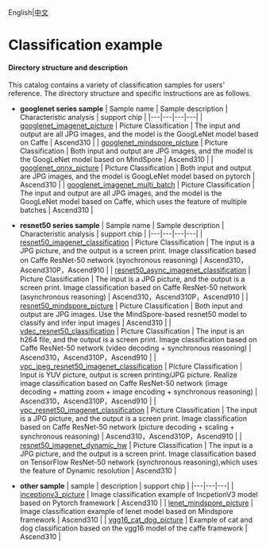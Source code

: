 English|[中文](README_CN.md)

# Classification example

#### Directory structure and description
This catalog contains a variety of classification samples for users' reference. The directory structure and specific instructions are as follows.

- **googlenet series sample**
  | Sample name  | Sample description  | Characteristic analysis | support chip |
  |---|---|---|---|
  | [googlenet_imagenet_picture](./googlenet_imagenet_picture)  | Picture Classification  | The input and output are all JPG images, and the model is the GoogLeNet model based on Caffe  | Ascend310 |
  | [googlenet_mindspore_picture](./googlenet_mindspore_picture)  | Picture Classification  | Both input and output are JPG images, and the model is the GoogLeNet model based on MindSpore  | Ascend310 |
  | [googlenet_onnx_picture](./googlenet_onnx_picture)  | Picture Classification  | Both input and output are JPG images, and the model is GoogLeNet model based on pytorch  | Ascend310 |
  | [googlenet_imagenet_multi_batch](./googlenet_imagenet_multi_batch)  | Picture Classification  | The input and output are all JPG images, and the model is the GoogLeNet model based on Caffe, which uses the feature of multiple batches  | Ascend310 |

- **resnet50 series sample**
  | Sample name  | Sample description  | Characteristic analysis | support chip |
  |---|---|---|---|
  | [resnet50_imagenet_classification](./resnet50_imagenet_classification)  | Picture Classification  | The input is a JPG picture, and the output is a screen print. Image classification based on Caffe ResNet-50 network (synchronous reasoning)  | Ascend310，Ascend310P，Ascend910 |
  | [resnet50_async_imagenet_classification](./resnet50_async_imagenet_classification)  | Picture Classification  | The input is a JPG picture, and the output is a screen print. Image classification based on Caffe ResNet-50 network (asynchronous reasoning)  | Ascend310，Ascend310P，Ascend910 |
  | [resnet50_mindspore_picture](./resnet50_mindspore_picture)  | Picture Classification  | Both input and output are JPG images. Use the MindSpore-based resnet50 model to classify and infer input images  | Ascend310 |
  | [vdec_resnet50_classification](./vdec_resnet50_classification)  | Picture Classification  | The input is an h264 file, and the output is a screen print. Image classification based on Caffe ResNet-50 network (video decoding + synchronous reasoning)  | Ascend310，Ascend310P，Ascend910 |
  | [vpc_jpeg_resnet50_imagenet_classification](./vpc_jpeg_resnet50_imagenet_classification)  | Picture Classification  | Input is YUV picture, output is screen printing/JPG picture. Realize image classification based on Caffe ResNet-50 network (image decoding + matting zoom + image encoding + synchronous reasoning) | Ascend310，Ascend310P，Ascend910 |
  | [vpc_resnet50_imagenet_classification](./vpc_resnet50_imagenet_classification)  | Picture Classification  | The input is a JPG picture, and the output is a screen print. Image classification based on Caffe ResNet-50 network (picture decoding + scaling + synchronous reasoning)  | Ascend310，Ascend310P，Ascend910 |
  | [resnet50_imagenet_dynamic_hw](./resnet50_imagenet_dynamic_hw) | Picture Classification | The input is a JPG picture, and the output is a screen print. Image classification based on TensorFlow ResNet-50 network (synchronous reasoning),which uses the feature of Dynamic resolution | Ascend310 |
  
- **other sample**
  | sample | description  | support chip |
  |---|---|---|
  | [inceptionv3_picture](./inceptionv3_picture)  | Image classification example of IncpetionV3 model based on Pytorch framework  | Ascend310 |
  | [lenet_mindspore_picture](./lenet_mindspore_picture)   | Image classification example of lenet model based on Mindspore framework  | Ascend310 |
  | [vgg16_cat_dog_picture](./vgg16_cat_dog_picture)   | Example of cat and dog classification based on the vgg16 model of the caffe framework  | Ascend310 |